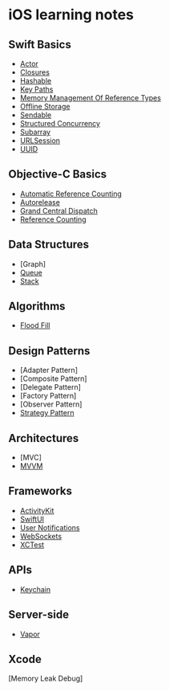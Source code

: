 # iOS learning notes

## Swift Basics
* [Actor](https://github.com/YIshihara11201/iOSTips/tree/main/Actor/Actor.md)
* [Closures](https://github.com/YIshihara11201/iOSTips/blob/main/Closures/Closures.md)
* [Hashable](https://github.com/YIshihara11201/iOSTips/blob/main/Hashable/Hashable.md)
* [Key Paths](https://github.com/YIshihara11201/iOSTips/blob/main/Key%20Paths/KeyPaths.md)
* [Memory Management Of Reference Types](https://github.com/YIshihara11201/iOSTips/blob/main/Memory%20Management%20Of%20Reference%20Types/MemoryManagementOfReferenceTypes.md)
* [Offline Storage](https://github.com/YIshihara11201/iOSTips/blob/main/Offline%20Storage/OfflineStorage.md)
* [Sendable](https://github.com/YIshihara11201/iOSTips/blob/main/Sendable/Senable.md)
* [Structured Concurrency](https://github.com/YIshihara11201/iOSTips/edit/main/Structured%20Concurrency/StructuredConcurrency.md)
* [Subarray](https://github.com/YIshihara11201/iOSTips/blob/main/Subarray/Subarray.md)
* [URLSession](https://github.com/YIshihara11201/iOSTips/tree/main/URLSession/URLSession.md)
* [UUID](https://github.com/YIshihara11201/iOSTips/blob/main/UUID/UUID.md)

## Objective-C Basics
* [Automatic Reference Counting](https://github.com/YIshihara11201/iOSTips/blob/main/ARC/ARC.md)
* [Autorelease](https://github.com/YIshihara11201/iOSTips/blob/main/Autorelease/Autorelease.md)
* [Grand Central Dispatch](https://github.com/YIshihara11201/iOSTips/blob/main/GCD/GCD.md)
* [Reference Counting](https://github.com/YIshihara11201/iOSTips/blob/main/Reference%20Counting/ReferenceCounting.md)

## Data Structures
* [Graph]
* [Queue](https://github.com/YIshihara11201/iOSTips/blob/main/Queue/Queue.md)
* [Stack](https://github.com/YIshihara11201/iOSTips/blob/main/Stack/Stack.md)

## Algorithms
* [Flood Fill](https://github.com/YIshihara11201/iOSTips/blob/main/Flood%20Fill/FloodFill.md)

## Design Patterns
* [Adapter Pattern]
* [Composite Pattern]
* [Delegate Pattern]
* [Factory Pattern]
* [Observer Pattern]
* [Strategy Pattern](https://github.com/YIshihara11201/iOSTips/blob/main/Strategy%20Pattern/StrategyPattern.md)

## Architectures
* [MVC]
* [MVVM](https://github.com/YIshihara11201/iOSTips/blob/main/MVVM/MVVM.md)

## Frameworks
* [ActivityKit](https://github.com/YIshihara11201/iOSTips/blob/main/ActivityKit/ActivityKit.md)
* [SwiftUI](https://github.com/YIshihara11201/iOSTips/blob/main/SwiftUI/SwiftUI.md)
* [User Notifications](https://github.com/YIshihara11201/iOSTips/blob/main/User%20Notifications/UserNotifications.md)
* [WebSockets](https://github.com/YIshihara11201/iOSTips/blob/main/WebSockets/WebSockets.md)
* [XCTest](https://github.com/YIshihara11201/iOSTips/blob/main/XCTest/XCTest.md)

## APIs
* [Keychain](https://github.com/YIshihara11201/iOSTips/blob/main/Keychain/Keychain.md)

## Server-side
* [Vapor](https://github.com/YIshihara11201/iOSTips/blob/main/Vapor/Readme.md)

## Xcode
[Memory Leak Debug]
